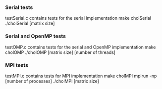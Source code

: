 ### Serial tests
testSerial.c contains tests for the serial implementation
make cholSerial
./cholSerial [matrix size]

### Serial and OpenMP tests
testOMP.c contains tests for the serial and OpenMP implementation
make cholOMP
./cholOMP [matrix size] [number of threads]

### MPI tests
testMPI.c contains tests for MPI implementation
make cholMPI
mpirun -np [number of processes] ./cholMPI [matrix size]
